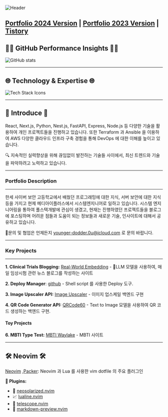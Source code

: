 ![Header](https://capsule-render.vercel.app/api?type=waving&color=0A0A0A&height=250&section=header&text=Hi,%20I%27m%20Doyeon!&fontAlign=50&fontAlignY=40&fontSize=90&desc=Full-Stack%20Developer%20and%20System%20Engineer&descAlign=60&descAlignY=60&descSize=20&fontColor=ffffff) 

[Portfolio 2024 Version](https://portfolio2.waylake.com/) | [Portfolio 2023 Version](https://portfolio.waylake.com/)  | [Tistory](https://real-world-embedding.tistory.com/) </div>
---

## 👩‍💻 **GitHub Performance Insights**  👩‍💻<div align="center">

![GitHub stats](https://github-readme-stats.vercel.app/api?username=waylake&hide_title=true&show_icons=true&include_all_commits=true&theme=vision-friendly-dark&border_radius=15) 

---

## 🌐 **Technology & Expertise**  🌐<div align="center">

![Tech Stack Icons](https://skillicons.dev/icons?i=python,javascript,react,tailwind,materialui,docker,nginx,mysql,django,nodejs,jenkins) 

---

## 🌟 **Introduce**  🌟

React, Next.js, Python, Nest.js, FastAPI, Express, Node.js 등 다양한 기술을 활용하여 개인 프로젝트들을 진행하고 있습니다.
또한 Terraform 과 Ansible 을 이용하여 AWS 다양한 클라우드 인프라 구축 경험을 통해 DevOps 에 대한 이해를 높이고 있습니다.

🔍 지속적인 실력향상을 위해 끊임없이 발전하는 기술들 사이에서, 최신 트렌드와 기술을 파악하려고 노력하고 있습니다.

---
### Portfolio Description
---

한세 사이버 보안 고등학교에서 배웠던 프로그래밍에 대한 지식, 서버 보안에 대한 지식등을 가지고 현제 메디아이플러스에서 시스템엔지니어로 일하고 있습니다.
시스템 엔지니어링을 통하여 풀스택개발에 관심이 생겼고,
현재는 진행하였던 프로젝트들을 블로그에 포스팅하며 어려운 점들과 도움이 되는 정보들과 새로운 기술, 인사이트에 대해서 공유하고 있습니다.

문의 및 협업은 언제든지 [younger-dodder.0u@icloud.com](mailto:younger-dodder.0u@icloud.com) 로 문의 바랍니다.

---
### Key Projects
---

**1. Clinical Trials Blogging:**  [Real-World Embedding](http://real-world-embedding.tistory.com/)  - LLM 모델을 사용하여, 매일 임상시험 관련 뉴스 블로그를 작성하는 사이트

**2. Deploy Manager**: [github](https://github.com/waylake/deploy-manager) - Shell script 를 사용한 Deploy 도구.

**3. Image Upscaler API:**  [Image Upscaler](https://rapidapi.com/i2000i/api/image-upsclaer)  - 이미지 업스케일 백엔드 구현

**4. QR Code Generator API:**  [QRCode60](https://rapidapi.com/i2000i/api/qrcode60)  - Text to Image 모델을 사용하여 QR 코드 생성하는 백엔드 구현.

#### Toy Projects

**6. MBTI Type Test:**  [MBTI Waylake](https://mbti.waylake.com/)  - MBTI 사이트

---

## 🛠️ **Neovim**  🛠️

[Neovim](https://neovim.io/) ,[Packer](https://github.com/wbthomason/packer.nvim): Neovim 과 Lua 를 사용한 vim dotfile 의 주요 플러그인

**📌 Plugins:**  
- 🌅 [neosolarized.nvim](https://github.com/svrana/neosolarized.nvim) 
- 📈 [lualine.nvim](https://github.com/nvim-lualine/lualine.nvim) 
- 🔭 [telescope.nvim](https://github.com/nvim-telescope/telescope.nvim) 
- 📝 [markdown-preview.nvim](https://github.com/iamcco/markdown-preview.nvim)<div align="center">


